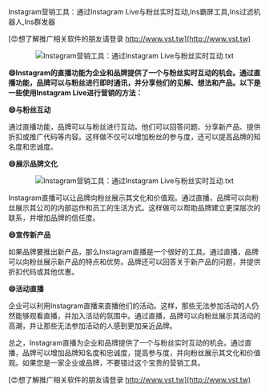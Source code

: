 Instagram营销工具：通过Instagram Live与粉丝实时互动,Ins霸屏工具,Ins过滤机器人,Ins群发器

[😍想了解推广相关软件的朋友请登录 http://www.vst.tw](http://www.vst.tw)

 <center><img src="https://vst.tw/MP4/tuiguang/png/6.png" alt="Instagram营销工具：通过Instagram Live与粉丝实时互动.txt"></center>

**😄Instagram的直播功能为企业和品牌提供了一个与粉丝实时互动的机会。通过直播功能，品牌可以与粉丝进行即时通讯，并分享他们的见解、想法和产品。以下是一些使用Instagram Live进行营销的方法：**

**😄与粉丝互动**

通过直播功能，品牌可以与粉丝进行互动。他们可以回答问题、分享新产品、提供折扣或推广代码等内容。这样做不仅可以增加粉丝的参与度，还可以提高品牌的知名度和忠诚度。

**😄展示品牌文化**

 <center><img src="https://vst.tw/MP4/tuiguang/png/3.png" alt="Instagram营销工具：通过Instagram Live与粉丝实时互动.txt"></center>

Instagram直播可以让品牌向粉丝展示其文化和价值观。通过直播，品牌可以向粉丝展示其公司的内部运作和员工的生活方式。这样做可以帮助品牌建立更深层次的联系，并增加品牌的信任度。

**😄宣传新产品**

如果品牌要推出新产品，那么Instagram直播是一个很好的工具。通过直播，品牌可以向粉丝展示新产品的特点和优势。品牌还可以回答关于新产品的问题，并提供折扣代码或其他优惠。

**😄活动直播**

企业可以利用Instagram直播来直播他们的活动。这样，那些无法参加活动的人仍然能够观看直播，并加入活动的氛围中。通过直播，品牌可以向粉丝展示其活动的高潮，并让那些无法参加活动的人感到更加亲近品牌。

总之，Instagram直播为企业和品牌提供了一个与粉丝实时互动的机会。通过直播，品牌可以增加品牌知名度和忠诚度，提高参与度，并向粉丝展示其文化和价值观。如果您是一家企业或品牌，不要错过这个宝贵的营销工具。

[😍想了解推广相关软件的朋友请登录 http://www.vst.tw](http://www.vst.tw)



